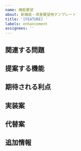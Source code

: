 ```yaml
---
name: 機能要望
about: 新機能・改善要望用テンプレート
title: '[FEATURE] '
labels: enhancement
assignees: ''
---
```


## 関連する問題
<!-- この機能要望に関連する問題があれば説明してください -->

## 提案する機能
<!-- 新しい機能や改善案について説明してください -->

## 期待される利点
<!-- この機能によってもたらされる利点を説明してください -->

## 実装案
<!-- 可能であれば、実装についての具体的な提案を記載してください -->

## 代替案
<!-- 検討した他の解決策があれば記載してください -->

## 追加情報
<!-- その他、提案に関連する情報があれば記載してください --> 
